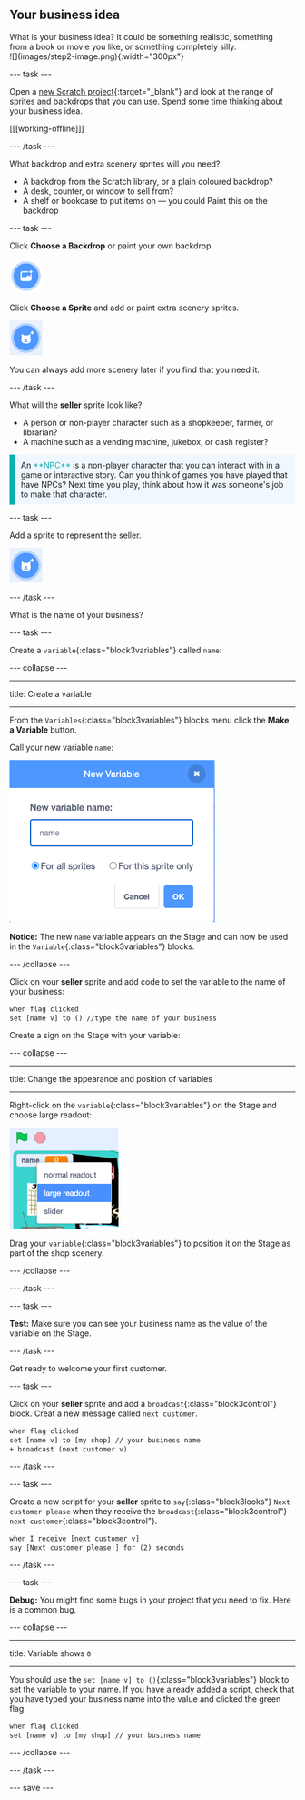 ## Your business idea

<div style="display: flex; flex-wrap: wrap">
<div style="flex-basis: 200px; flex-grow: 1; margin-right: 15px;">
What is your business idea? It could be something realistic, something from a book or movie you like, or something completely silly.
</div>
<div>
![](images/step2-image.png){:width="300px"}
</div>
</div>

--- task ---

Open a [new Scratch project](http://rpf.io/scratch-new){:target="_blank"} and look at the range of sprites and backdrops that you can use. Spend some time thinking about your business idea.

[[[working-offline]]]

--- /task ---

What backdrop and extra scenery sprites will you need?
+ A backdrop from the Scratch library, or a plain coloured backdrop?
+ A desk, counter, or window to sell from?
+ A shelf or bookcase to put items on — you could Paint this on the backdrop

--- task ---

Click **Choose a Backdrop** or paint your own backdrop.

![](images/choose-backdrop-icon.png)

Click **Choose a Sprite** and add or paint extra scenery sprites.

![](images/choose-sprite-icon.png)

You can always add more scenery later if you find that you need it.

--- /task ---

What will the **seller** sprite look like?
+ A person or non-player character such as a shopkeeper, farmer, or librarian?
+ A machine such as a vending machine, jukebox, or cash register?

<p style="border-left: solid; border-width:10px; border-color: #0faeb0; background-color: aliceblue; padding: 10px;">
An <span style="color: #0faeb0">**NPC**</span> is a non-player character that you can interact with in a game or interactive story. Can you think of games you have played that have NPCs? Next time you play, think about how it was someone's job to make that character.
</p>

--- task ---

Add a sprite to represent the seller.

![](images/choose-sprite-icon.png)

--- /task ---

What is the name of your business?

--- task ---

Create a `variable`{:class="block3variables"} called `name`:

--- collapse ---

---

title: Create a variable

---

From the `Variables`{:class="block3variables"} blocks menu click the **Make a Variable** button.

Call your new variable `name`:

![The New Variable pop up window with text input 'name'.](images/new-variable.png)

**Notice:** The new `name` variable appears on the Stage and can now be used in the `Variable`{:class="block3variables"} blocks.

--- /collapse ---

Click on your **seller** sprite and add code to set the variable to the name of your business:

```blocks3
when flag clicked
set [name v] to () //type the name of your business
```

Create a sign on the Stage with your variable:

--- collapse ---

---

title: Change the appearance and position of variables

---

Right-click on the `variable`{:class="block3variables"} on the Stage and choose large readout:

![Pop up menu showing format options with 'large readout' selected.](images/large-readout.png)

Drag your `variable`{:class="block3variables"} to position it on the Stage as part of the shop scenery.

--- /collapse ---

--- /task ---

--- task ---

**Test:** Make sure you can see your business name as the value of the variable on the Stage.

--- /task ---

Get ready to welcome your first customer.

--- task ---

Click on your **seller** sprite and add a `broadcast`{:class="block3control"} block. Creat a new message called `next customer`.

```blocks3
when flag clicked
set [name v] to [my shop] // your business name
+ broadcast (next customer v)
```

--- /task ---

--- task ---

Create a new script for your **seller** sprite to `say`{:class="block3looks"} `Next customer please` when they receive the `broadcast`{:class="block3control"} `next customer`{:class="block3control"}.

```blocks3
when I receive [next customer v] 
say [Next customer please!] for (2) seconds
```

--- /task ---

--- task ---

**Debug:** You might find some bugs in your project that you need to fix. Here is a common bug.

--- collapse ---

---

title: Variable shows `0`

---

You should use the `set [name v] to ()`{:class="block3variables"} block to set the variable to your name. If you have already added a script, check that you have typed your business name into the value and clicked the green flag.

```blocks3
when flag clicked
set [name v] to [my shop] // your business name
```

--- /collapse ---

--- /task ---

--- save ---
